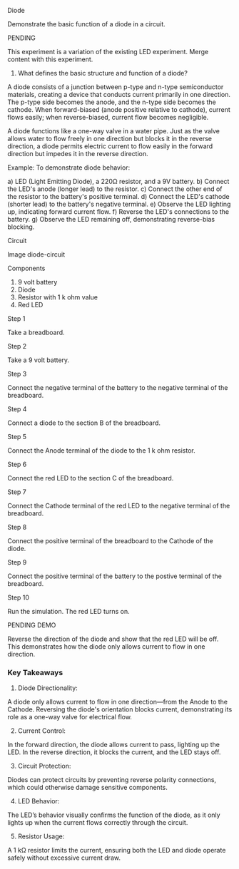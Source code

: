 Diode

Demonstrate the basic function of a diode in a circuit.

PENDING

This experiment is a variation of the existing LED experiment. Merge content with this experiment.

1. What defines the basic structure and function of a diode?

A diode consists of a junction between p-type and n-type semiconductor materials, creating a device that conducts current primarily in one direction. The p-type side becomes the anode, and the n-type side becomes the cathode. When forward-biased (anode positive relative to cathode), current flows easily; when reverse-biased, current flow becomes negligible.

A diode functions like a one-way valve in a water pipe. Just as the valve allows water to flow freely in one direction but blocks it in the reverse direction, a diode permits electric current to flow easily in the forward direction but impedes it in the reverse direction.

Example: To demonstrate diode behavior:

a) LED (Light Emitting Diode), a 220Ω resistor, and a 9V battery.
b) Connect the LED's anode (longer lead) to the resistor.
c) Connect the other end of the resistor to the battery's positive terminal.
d) Connect the LED's cathode (shorter lead) to the battery's negative terminal.
e) Observe the LED lighting up, indicating forward current flow.
f) Reverse the LED's connections to the battery.
g) Observe the LED remaining off, demonstrating reverse-bias blocking.

Circuit

Image diode-circuit

Components

1. 9 volt battery
2. Diode
3. Resistor with 1 k ohm value
4. Red LED

Step 1

Take a breadboard.

Step 2

Take a 9 volt battery.

Step 3

Connect the negative terminal of the battery to the negative terminal of the breadboard.

Step 4

Connect a diode to the section B of the breadboard.

Step 5

Connect the Anode terminal of the diode to the 1 k ohm resistor.

Step 6

Connect the red LED to the section C of the breadboard.

Step 7

Connect the Cathode terminal of the red LED to the negative terminal of the breadboard.

Step 8

Connect the positive terminal of the breadboard to the Cathode of the diode.

Step 9

Connect the positive terminal of the battery to the postive terminal of the breadboard.

Step 10

Run the simulation. The red LED turns on.

PENDING DEMO

Reverse the direction of the diode and show that the red LED will be off. This demonstrates how the diode only allows current to flow in one direction.

### Key Takeaways

1. Diode Directionality: 

A diode only allows current to flow in one direction—from the Anode to the Cathode. Reversing the diode's orientation blocks current, demonstrating its role as a one-way valve for electrical flow.

2. Current Control: 

In the forward direction, the diode allows current to pass, lighting up the LED. In the reverse direction, it blocks the current, and the LED stays off.

3. Circuit Protection: 

Diodes can protect circuits by preventing reverse polarity connections, which could otherwise damage sensitive components.

4. LED Behavior: 

The LED’s behavior visually confirms the function of the diode, as it only lights up when the current flows correctly through the circuit.

5. Resistor Usage: 

A 1 kΩ resistor limits the current, ensuring both the LED and diode operate safely without excessive current draw.
